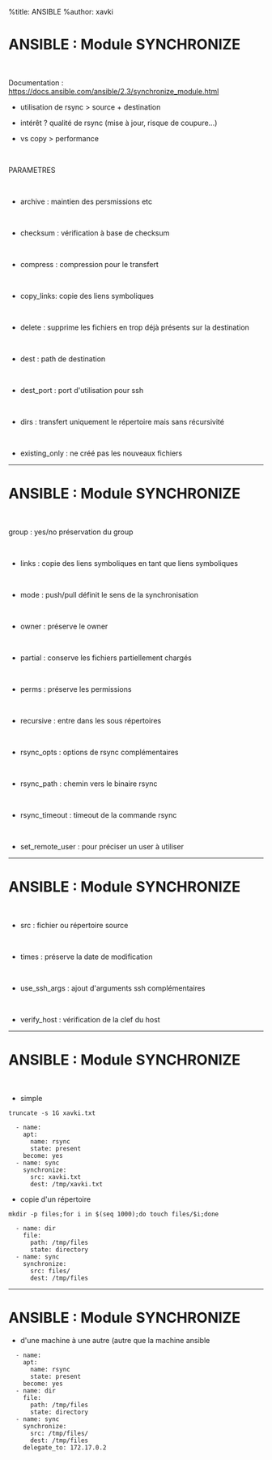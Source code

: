 %title: ANSIBLE
%author: xavki


# ANSIBLE : Module SYNCHRONIZE


<br>

Documentation : https://docs.ansible.com/ansible/2.3/synchronize_module.html


* utilisation de rsync > source + destination

* intérêt ? qualité de rsync (mise à jour, risque de coupure...)

* vs copy > performance

<br>

PARAMETRES

<br>

* archive : maintien des persmissions etc

<br>

* checksum : vérification à base de checksum

<br>

* compress : compression pour le transfert

<br>

* copy_links: copie des liens symboliques

<br>

* delete : supprime les fichiers en trop déjà présents sur la destination

<br>

* dest : path de destination

<br>

* dest_port : port d'utilisation pour ssh

<br>

* dirs : transfert uniquement le répertoire mais sans récursivité

<br>

* existing_only : ne créé pas les nouveaux fichiers

---------------------------------------------------------------------------------------------

# ANSIBLE : Module SYNCHRONIZE


<br>

group : yes/no préservation du group

<br>

* links : copie des liens symboliques en tant que liens symboliques

<br>

* mode : push/pull définit le sens de la synchronisation

<br>

* owner : préserve le owner

<br>

* partial : conserve les fichiers partiellement chargés

<br>

* perms : préserve les permissions

<br>

* recursive : entre dans les sous répertoires

<br>

* rsync_opts : options de rsync complémentaires

<br>

* rsync_path : chemin vers le binaire rsync

<br>

* rsync_timeout : timeout de la commande rsync

<br>

* set_remote_user : pour préciser un user à utiliser

---------------------------------------------------------------------------------------------

# ANSIBLE : Module SYNCHRONIZE


<br>

* src : fichier ou répertoire source

<br>

* times : préserve la date de modification

<br>

* use_ssh_args : ajout d'arguments ssh complémentaires

<br>

* verify_host : vérification de la clef du host

---------------------------------------------------------------------------------------------

# ANSIBLE : Module SYNCHRONIZE



<br>

* simple

```
truncate -s 1G xavki.txt
```

```
  - name:
    apt:
      name: rsync
      state: present
    become: yes
  - name: sync
    synchronize:
      src: xavki.txt
      dest: /tmp/xavki.txt
```


* copie d'un répertoire

```
mkdir -p files;for i in $(seq 1000);do touch files/$i;done
```

```
  - name: dir
    file:
      path: /tmp/files
      state: directory
  - name: sync
    synchronize:
      src: files/
      dest: /tmp/files
```

---------------------------------------------------------------------------------------------

# ANSIBLE : Module SYNCHRONIZE


* d'une machine à une autre (autre que la machine ansible

```
  - name:
    apt:
      name: rsync
      state: present
    become: yes
  - name: dir
    file:
      path: /tmp/files
      state: directory
  - name: sync
    synchronize:
      src: /tmp/files/
      dest: /tmp/files
    delegate_to: 172.17.0.2
```



